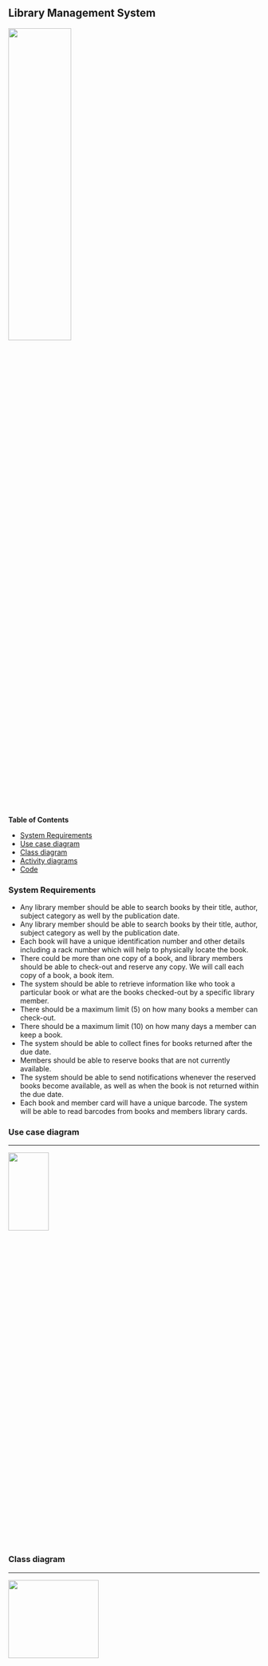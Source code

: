 ## Library Management System

<img src="https://github.com/piyushmani/object-oriented-design-python/blob/a426c5935d670b7df8bb1b45a42d34474fb0abf2/Library%20Management%20System/images/library.png" width="50%" height="40%">

**Table of Contents**

- [System Requirements](https://github.com/hillaryfraley/jobbriefings#purpose)
- [Use case diagram](https://github.com/hillaryfraley/jobbriefings#scope)
- [Class diagram](https://github.com/hillaryfraley/jobbriefings#work-practice)
- [Activity diagrams](https://github.com/hillaryfraley/jobbriefings#daily-briefing)
- [Code](https://github.com/hillaryfraley/jobbriefings#daily-briefing)

### System Requirements

- Any library member should be able to search books by their title, author, subject category as well by the publication date.
- Any library member should be able to search books by their title, author, subject category as well by the publication date.
- Each book will have a unique identification number and other details including a rack number which will help to physically locate the book.
- There could be more than one copy of a book, and library members should be able to check-out and reserve any copy. We will call each copy of a book, a book item.
- The system should be able to retrieve information like who took a particular book or what are the books checked-out by a specific library member.
- There should be a maximum limit (5) on how many books a member can check-out.
- There should be a maximum limit (10) on how many days a member can keep a book.
- The system should be able to collect fines for books returned after the due date.
- Members should be able to reserve books that are not currently available.
- The system should be able to send notifications whenever the reserved books become available, as well as when the book is not returned within the due date.
- Each book and member card will have a unique barcode. The system will be able to read barcodes from books and members library cards.

### Use case diagram
------------
<img src="https://github.com/piyushmani/object-oriented-design-python/blob/f7e3d15691bad10da22988c750d75347172cd4e3/Library%20Management%20System/images/Uml_Diagram%20(3).svg" width="40%" height="20%">


### Class diagram
------------

<img src="https://github.com/piyushmani/object-oriented-design-python/blob/97c102a4bc2aa0c31c1ebfa002ed49eb42f140a3/Library%20Management%20System/images/class_diagram.svg" width="60%" height="20%">

### Activity diagrams
------------

####  Book checkout 
```mermaid
%%{init: { "theme": "forest","flowchart": {"nodeSpacing":10, "rankSpacing":20,"curve": "basic","useMaxWidth":true}} }%%
flowchart TD
    A[Start] --> B
    B(Member scan their library card) --> C
    C(Scan barcode of book) --> D
    D{{Checks if book can be issued or not ??}}
    E{{ Checks numner of book  issued  to the member}}
    F{{Checks if book has been reserved by any other member ??}}
    G[Create book checkout transaction]
    H[Update Book status to Loaned]
    I[Increment book issued to the member]
    J[Mark reservation completed that member has made against this book]
    K[Show success message]
    D -->|No| Y 
    D -->|Yes| E
    E -->|max quato Excedded|Y 
    E -->|else| F
    F -->|Yes | Y 
    F -->|No| G -->H -->I -->J -->K-->Z
    Y[Show error message]
    Z[End]
    Y -->Z 
```
#### Return a book
```mermaid
%%{init: { "theme": "forest","flowchart": {"nodeSpacing":10, "rankSpacing":20,"curve": "basic","useMaxWidth":true}} }%%
flowchart TD
    A[Start] --> B
    B(Member scan barcode of the book) --> C
    C(System fetches book`s details ) --> D
    D{{System checks if book is being returned within the due date ??}}
    E(Calculate fine)
    F(Create transaction for the fine collection)
    G(Collect fine)
    H{{ System decrements the number of book issued to the member}}
    I{{System checks if book is reserved by any member ??}}
    J(System update the status of the book to reserved)
    K(System update the status of the book to available)
    L(system sends notification to the member who has reserved the book about the availibilty of the book)
    Z(End)
    D -->|No| E
    D --> |Yes| H
    E -->F-->G-->H
    H -->I
    I -->|No| K -->Z
    I -->|Yes|J
    J  -->L -->Z
```
#### Renew a book
```mermaid
%%{init: { "theme": "forest","flowchart": {"nodeSpacing":10, "rankSpacing":20,"curve": "basic","useMaxWidth":true}} }%%
flowchart TD
    A[Start] 
    B(Member scans their library card through barcode reade) 
    C(Member scans barcode of the book and selects to renew the book)
    D(System fetches book`s details ) 
    E{{Check if the book has been returned within due date ??}}
    F[Calculate fine]
    G[Create transactionyes for fine collection]
    H[Collect fine]
    I[ Check if the book has been reserved by any other member ??]
    J[Show error message that the book can't be issued]
    K[Update the status of the book to 'Reserved']
    L[Create book checkout transaction with new due date]
    M[Send notification to thee member who has reserved the book that the book has become available]
    Z(End)

    A-->B-->C-->D-->E
    E --> |No| F -->G-->H-->I
    E --> |Yes| I
    I -->|yes| J-->K-->M-->Z
    I-->|No|L-->Z
```




